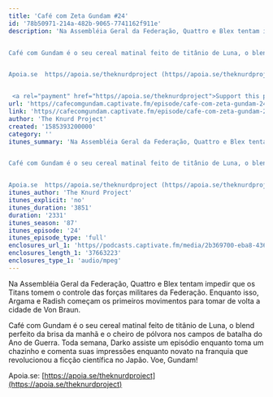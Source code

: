 ```yaml
---
title: 'Café com Zeta Gundam #24'
id: '78b50971-214a-482b-9065-7741162f911e'
description: 'Na Assembléia Geral da Federação, Quattro e Blex tentam impedir que os Titans tomem o controle das forças militares da Federação. Enquanto isso, Argama e Radish começam os primeiros movimentos para tomar de volta a cidade de Von Braun.


Café com Gundam é o seu cereal matinal feito de titânio de Luna, o blend perfeito da brisa da manhã e o cheiro de pólvora nos campos de batalha do Ano de Guerra. Toda semana, Darko assiste um episódio enquanto toma um chazinho e comenta suas impressões enquanto novato na franquia que revolucionou a ficção científica no Japão. Voe, Gundam!


Apoia.se  https//apoia.se/theknurdproject (https//apoia.se/theknurdproject) 


 <a rel="payment" href="https//apoia.se/theknurdproject">Support this podcast</a>'
url: 'https//cafecomgundam.captivate.fm/episode/cafe-com-zeta-gundam-24'
link: 'https//cafecomgundam.captivate.fm/episode/cafe-com-zeta-gundam-24'
author: 'The Knurd Project'
created: '1585393200000'
category: ''
itunes_summary: 'Na Assembléia Geral da Federação, Quattro e Blex tentam impedir que os Titans tomem o controle das forças militares da Federação. Enquanto isso, Argama e Radish começam os primeiros movimentos para tomar de volta a cidade de Von Braun.


Café com Gundam é o seu cereal matinal feito de titânio de Luna, o blend perfeito da brisa da manhã e o cheiro de pólvora nos campos de batalha do Ano de Guerra. Toda semana, Darko assiste um episódio enquanto toma um chazinho e comenta suas impressões enquanto novato na franquia que revolucionou a ficção científica no Japão. Voe, Gundam!


Apoia.se  https//apoia.se/theknurdproject (https//apoia.se/theknurdproject)'
itunes_author: 'The Knurd Project'
itunes_explicit: 'no'
itunes_duration: '3851'
duration: '2331'
itunes_season: '87'
itunes_episode: '24'
itunes_episode_type: 'full'
enclosures_url_1: 'https//podcasts.captivate.fm/media/2b369700-eba8-4363-a920-6934a6c3d32e/cafecomgundamz24.mp3'
enclosures_length_1: '37663223'
enclosures_type_1: 'audio/mpeg'
---
```

Na Assembléia Geral da Federação, Quattro e Blex tentam impedir que os Titans tomem o controle das forças militares da Federação. Enquanto isso, Argama e Radish começam os primeiros movimentos para tomar de volta a cidade de Von Braun.

Café com Gundam é o seu cereal matinal feito de titânio de Luna, o blend perfeito da brisa da manhã e o cheiro de pólvora nos campos de batalha do Ano de Guerra. Toda semana, Darko assiste um episódio enquanto toma um chazinho e comenta suas impressões enquanto novato na franquia que revolucionou a ficção científica no Japão. Voe, Gundam!

Apoia.se: [https://apoia.se/theknurdproject](https://apoia.se/theknurdproject)